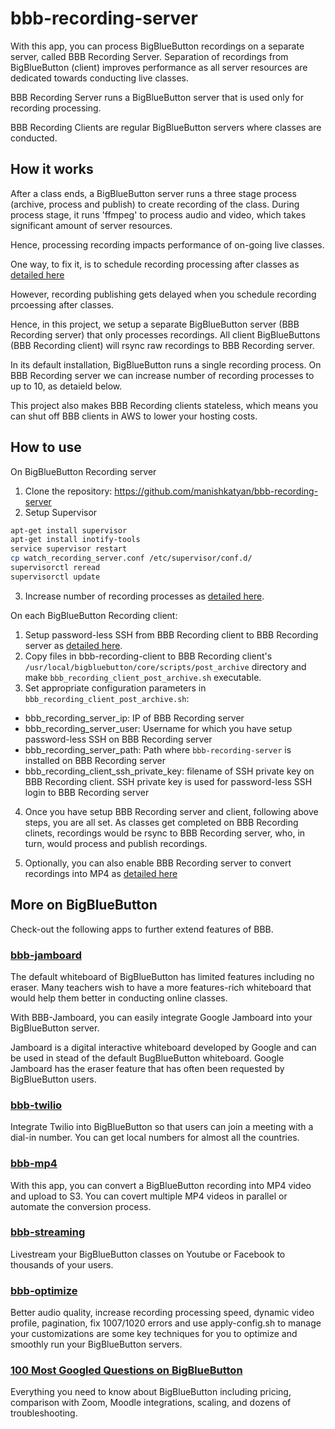 # bbb-recording-server

With this app, you can process BigBlueButton recordings on a separate server, called BBB Recording Server. Separation of recordings from BigBlueButton (client) improves performance as all server resources are dedicated towards conducting live classes.

BBB Recording Server runs a BigBlueButton server that is used only for recording processing. 

BBB Recording Clients are regular BigBlueButton servers where classes are conducted. 

## How it works
After a class ends, a BigBlueButton server runs a three stage process (archive, process and publish) to create recording of the class. During process stage, it runs 'ffmpeg' to process audio and video, which takes significant amount of server resources. 

Hence, processing recording impacts performance of on-going live classes. 

One way, to fix it, is to schedule recording processing after classes as [detailed here](https://github.com/manishkatyan/bbb-optimize#change-processing-interval-for-recordings)

However, recording publishing gets delayed when you schedule recording prcoessing after classes.

Hence, in this project, we setup a separate BigBlueButton server (BBB Recording server) that only processes recordings. All client BigBlueButtons (BBB Recording client) will rsync raw recordings to BBB Recording server.

In its default installation, BigBlueButton runs a single recording process. On BBB Recording server we can increase number of recording processes to up to 10, as detaield below. 

This project also makes BBB Recording clients stateless, which means you can shut off BBB clients in AWS to lower your hosting costs. 

## How to use
On BigBlueButton Recording server
1. Clone the repository: https://github.com/manishkatyan/bbb-recording-server
2. Setup Supervisor
```sh
apt-get install supervisor
apt-get install inotify-tools
service supervisor restart
cp watch_recording_server.conf /etc/supervisor/conf.d/
supervisorctl reread
supervisorctl update
```
3. Increase number of recording processes as [detailed here](https://github.com/manishkatyan/bbb-optimize#process-multiple-recordings). 


On each BigBlueButton Recording client:
1. Setup password-less SSH from BBB Recording client to BBB Recording server as [detailed here](https://linuxize.com/post/how-to-setup-passwordless-ssh-login/). 
2. Copy files in bbb-recording-client to BBB Recording client's `/usr/local/bigbluebutton/core/scripts/post_archive` directory and make `bbb_recording_client_post_archive.sh` executable.
3. Set appropriate configuration parameters in `bbb_recording_client_post_archive.sh`:
- bbb_recording_server_ip: IP of BBB Recording server
- bbb_recording_server_user: Username for which you have setup password-less SSH on BBB Recording server
- bbb_recording_server_path: Path where `bbb-recording-server` is installed on BBB Recording server
- bbb_recording_client_ssh_private_key: filename of SSH private key on BBB Recording client. SSH private key is used for password-less SSH login to BBB Recording server

4. Once you have setup BBB Recording server and client, following above steps, you are all set. As classes get completed on BBB Recording clinets, recordings would be rsync to BBB Recording server, who, in turn, would process and publish recordings.

5. Optionally, you can also enable BBB Recording server to convert recordings into MP4 as [detailed here](https://github.com/manishkatyan/bbb-mp4)

## More on BigBlueButton

Check-out the following apps to further extend features of BBB.

### [bbb-jamboard](https://github.com/manishkatyan/bbb-jamboard)

The default whiteboard of BigBlueButton has limited features including no eraser. Many teachers wish to have a more features-rich whiteboard that would help them better in conducting online classes.

With BBB-Jamboard, you can easily integrate Google Jamboard into your BigBlueButton server.

Jamboard is a digital interactive whiteboard developed by Google and can be used in stead of the default BugBlueButton whiteboard. Google Jamboard has the eraser feature that has often been requested by BigBlueButton users.



### [bbb-twilio](https://github.com/manishkatyan/bbb-twilio)

Integrate Twilio into BigBlueButton so that users can join a meeting with a dial-in number. You can get local numbers for almost all the countries.

### [bbb-mp4](https://github.com/manishkatyan/bbb-mp4)

With this app, you can convert a BigBlueButton recording into MP4 video and upload to S3. You can covert multiple MP4 videos in parallel or automate the conversion process.

### [bbb-streaming](https://github.com/manishkatyan/bbb-streaming)

Livestream your BigBlueButton classes on Youtube or Facebook to thousands of your users.

### [bbb-optimize](https://github.com/manishkatyan/bbb-customize)

Better audio quality, increase recording processing speed, dynamic video profile, pagination, fix 1007/1020 errors and use apply-config.sh to manage your customizations are some key techniques for you to optimize and smoothly run your BigBlueButton servers.

### [100 Most Googled Questions on BigBlueButton](https://higheredlab.com/bigbluebutton-guide/)

Everything you need to know about BigBlueButton including pricing, comparison with Zoom, Moodle integrations, scaling, and dozens of troubleshooting.

